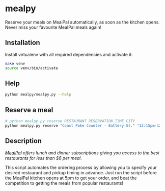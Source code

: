 # mealpy

Reserve your meals on MealPal automatically, as soon as the kitchen opens.
Never miss your favourite MealPal meals again!

## Installation

Install virtualenv with all required dependencies and activate it:

```bash
make venv
source venv/bin/activate
```

## Help

```bash
python mealpy/mealpy.py --help
```

## Reserve a meal

```bash
# python mealpy.py reserve RESTAURANT RESERVATION_TIME CITY
python mealpy.py reserve "Coast Poke Counter - Battery St." "12:15pm-12:30pm" "San Francisco"
```

## Description

*[MealPal](https://www.mealpal.com) offers lunch and dinner subscriptions giving you access to the best restaurants
for less than $6 per meal.*

This script automates the ordering process by allowing you to specify your desired restaurant and pickup timing in
advance. Just run the script before the MealPal kitchen opens at 5pm to get your order, and beat the competition to
getting the meals from popular restaurants!
